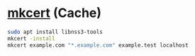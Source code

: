 # [mkcert](https://github.com/FiloSottile/mkcert) (Cache)

```sh
sudo apt install libnss3-tools
mkcert -install
mkcert example.com "*.example.com" example.test localhost
```